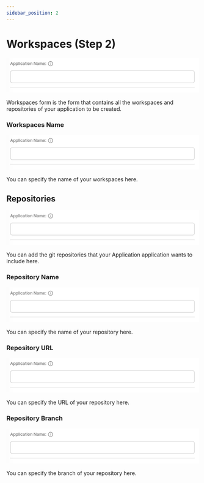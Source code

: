 ```yaml
---
sidebar_position: 2
---
```


# Workspaces (Step 2)

![Workspaces form is the form that contains all the workspaces and repositories of your application to be created.](./img/name.png)

Workspaces form is the form that contains all the workspaces and repositories of your application to be created.

### Workspaces Name

![Workspaces Name](./img/name.png)

You can specify the name of your workspaces here.

## Repositories

![Workspaces Name](./img/name.png)

You can add the git repositories that your Application application wants to include here.

### Repository Name

![Repository Name](./img/name.png)

You can specify the name of your repository here.

### Repository URL

![Repository URL](./img/name.png)

You can specify the URL of your repository here.

### Repository Branch

![Repository Branch](./img/name.png)

You can specify the branch of your repository here.
